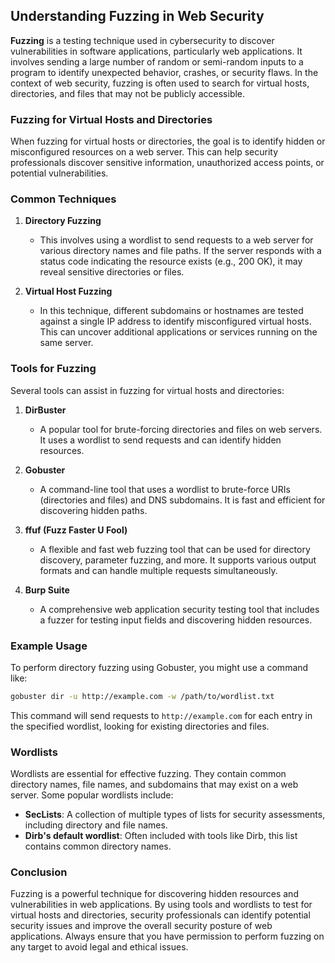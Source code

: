 ## Understanding Fuzzing in Web Security

**Fuzzing** is a testing technique used in cybersecurity to discover vulnerabilities in software applications, particularly web applications. It involves sending a large number of random or semi-random inputs to a program to identify unexpected behavior, crashes, or security flaws. In the context of web security, fuzzing is often used to search for virtual hosts, directories, and files that may not be publicly accessible.

### Fuzzing for Virtual Hosts and Directories

When fuzzing for virtual hosts or directories, the goal is to identify hidden or misconfigured resources on a web server. This can help security professionals discover sensitive information, unauthorized access points, or potential vulnerabilities.

### Common Techniques

1. **Directory Fuzzing**
   - This involves using a wordlist to send requests to a web server for various directory names and file paths. If the server responds with a status code indicating the resource exists (e.g., 200 OK), it may reveal sensitive directories or files.

2. **Virtual Host Fuzzing**
   - In this technique, different subdomains or hostnames are tested against a single IP address to identify misconfigured virtual hosts. This can uncover additional applications or services running on the same server.

### Tools for Fuzzing

Several tools can assist in fuzzing for virtual hosts and directories:

1. **DirBuster**
   - A popular tool for brute-forcing directories and files on web servers. It uses a wordlist to send requests and can identify hidden resources.

2. **Gobuster**
   - A command-line tool that uses a wordlist to brute-force URIs (directories and files) and DNS subdomains. It is fast and efficient for discovering hidden paths.

3. **ffuf (Fuzz Faster U Fool)**
   - A flexible and fast web fuzzing tool that can be used for directory discovery, parameter fuzzing, and more. It supports various output formats and can handle multiple requests simultaneously.

4. **Burp Suite**
   - A comprehensive web application security testing tool that includes a fuzzer for testing input fields and discovering hidden resources.

### Example Usage

To perform directory fuzzing using Gobuster, you might use a command like:

```bash
gobuster dir -u http://example.com -w /path/to/wordlist.txt
```

This command will send requests to `http://example.com` for each entry in the specified wordlist, looking for existing directories and files.

### Wordlists

Wordlists are essential for effective fuzzing. They contain common directory names, file names, and subdomains that may exist on a web server. Some popular wordlists include:

- **SecLists**: A collection of multiple types of lists for security assessments, including directory and file names.
- **Dirb's default wordlist**: Often included with tools like Dirb, this list contains common directory names.

### Conclusion

Fuzzing is a powerful technique for discovering hidden resources and vulnerabilities in web applications. By using tools and wordlists to test for virtual hosts and directories, security professionals can identify potential security issues and improve the overall security posture of web applications. Always ensure that you have permission to perform fuzzing on any target to avoid legal and ethical issues.